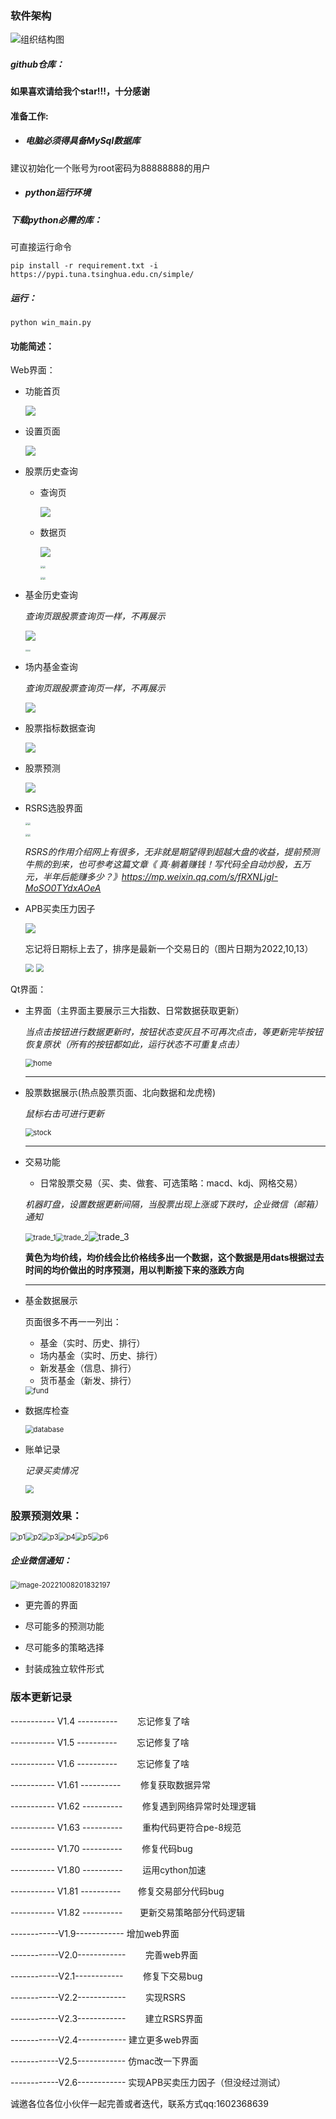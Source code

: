 ### 软件架构

![组织结构图](组织结构图.jpg)

##### github仓库：

**如果喜欢请给我个star!!!，十分感谢**

#### 准备工作:

- ##### 电脑必须得具备MySql数据库

建议初始化一个账号为root密码为88888888的用户

- ##### python运行环境

##### 下载python必需的库：

可直接运行命令

`pip install -r requirement.txt -i https://pypi.tuna.tsinghua.edu.cn/simple/`

##### 运行：

`python win_main.py`

#### 功能简述：

Web界面：

* 功能首页

  <img src="Readme.assets/%E5%8A%9F%E8%83%BD%E9%A6%96%E9%A1%B5.png"  />

* 设置页面

  <img src="Readme.assets/%E8%AE%BE%E7%BD%AE%E9%A1%B5%E9%9D%A2.png"  />

* 股票历史查询

  * 查询页

    <img src="Readme.assets/%E8%82%A1%E7%A5%A8%E5%8E%86%E5%8F%B2%E6%9F%A5%E8%AF%A2.png"  />

  * 数据页

    <img src="Readme.assets/%E8%82%A1%E7%A5%A8%E5%8E%86%E5%8F%B2%E6%95%B0%E6%8D%AE.png"  />

    <img src="Readme.assets/%E8%82%A1%E7%A5%A8%E6%88%90%E4%BA%A4%E9%87%8F.png" style="zoom: 25%;" /><img src="Readme.assets/%E8%82%A1%E7%A5%A8%E4%BB%B7%E6%A0%BC.png" style="zoom: 25%;" />

    

    <img src="Readme.assets/%E8%82%A1%E7%A5%A8%E6%B6%A8%E8%B7%8C%E5%B9%85%E5%8D%A0%E6%AF%94.png" style="zoom: 25%;" /><img src="Readme.assets/%E8%82%A1%E7%A5%A8%E6%8D%A2%E6%89%8B%E7%8E%87.png" style="zoom: 25%;" />

* 基金历史查询

  *查询页跟股票查询页一样，不再展示*

  <img src="Readme.assets/%E8%82%A1%E7%A5%A8%E5%8E%86%E5%8F%B2%E6%95%B0%E6%8D%AE.png"  />

  <img src="Readme.assets/%E5%9F%BA%E9%87%91%E7%B4%AF%E7%A7%AF%E5%87%80%E5%80%BC.png" style="zoom:18%;" /><img src="Readme.assets/%E5%9F%BA%E9%87%91%E5%8D%95%E4%BD%8D%E5%87%80%E5%80%BC.png" style="zoom:18%;" /><img src="Readme.assets/%E5%9F%BA%E9%87%91%E6%97%A5%E5%A2%9E%E9%95%BF%E7%8E%87.png" style="zoom:18%;" />

* 场内基金查询

  *查询页跟股票查询页一样，不再展示*

  <img src="Readme.assets/%E5%9C%BA%E5%86%85%E5%9F%BA%E9%87%91%E6%95%B0%E6%8D%AE.png"  />

* 股票指标数据查询

  <img src="Readme.assets/%E8%82%A1%E7%A5%A8%E6%8C%87%E6%A0%87.png"  />

* 股票预测

  <img src="Readme.assets/%E9%A2%84%E6%B5%8B.png"  />

* RSRS选股界面

  <img src="Readme.assets/rsrs1.png" style="zoom: 25%;" /><img src="Readme.assets/rsrs2.png" style="zoom: 25%;" />

  

  <img src="Readme.assets/rsrs3.png" style="zoom: 25%;" /><img src="Readme.assets/rsrs4.png" style="zoom: 25%;" />

  *RSRS的作用介绍网上有很多，无非就是期望得到超越大盘的收益，提前预测牛熊的到来，也可参考这篇文章《 真·躺着赚钱！写代码全自动炒股，五万元，半年后能赚多少？》https://mp.weixin.qq.com/s/fRXNLjgI-MoSO0TYdxAOeA*
  
* APB买卖压力因子

  ![](Readme.assets/apb1.png)

  忘记将日期标上去了，排序是最新一个交易日的（图片日期为2022,10,13）

  <img src="Readme.assets/apb2.png" style="zoom:80%;" />

  <img src="Readme.assets/apb3.png" style="zoom:80%;" />

Qt界面：

* 主界面（主界面主要展示三大指数、日常数据获取更新）
  
  *当点击按钮进行数据更新时，按钮状态变灰且不可再次点击，等更新完毕按钮恢复原状（所有的按钮都如此，运行状态不可重复点击）*
  
  <img src="Readme.assets/home.png" alt="home" style="zoom:80%;" />
  
  
  
  ****
- 股票数据展示(热点股票页面、北向数据和龙虎榜)
  
  *鼠标右击可进行更新*
  
  <img src="Readme.assets/stock.png" alt="stock" style="zoom:80%;" />
  
  
  
  ****

- 交易功能

  - 日常股票交易（买、卖、做套、可选策略：macd、kdj、网格交易）

  *机器盯盘，设置数据更新间隔，当股票出现上涨或下跌时，企业微信（邮箱）通知*

  <img src="Readme.assets/trade_1.png" alt="trade_1" style="zoom:80%;" /><img src="Readme.assets/trade_2.png" alt="trade_2" style="zoom:80%;" />![trade_3](Readme.assets/trade_3.png)

  **黄色为均价线，均价线会比价格线多出一个数据，这个数据是用dats根据过去时间的均价做出的时序预测，用以判断接下来的涨跌方向**

  ------

  

- 基金数据展示

  页面很多不再一一列出：

  * 基金（实时、历史、排行）
  * 场内基金（实时、历史、排行）
  * 新发基金（信息、排行）
  * 货币基金（新发、排行）

  <img src="Readme.assets/fund.png" alt="fund" style="zoom:80%;" />

  

- 数据库检查

  <img src="Readme.assets/database.png" alt="database" style="zoom:80%;" />

- 账单记录

  *记录买卖情况*
  
  <img src="Readme.assets/bill.png" style="zoom:80%;" />

### 股票预测效果：

<img src="Readme.assets/p1.jpg" alt="p1" style="zoom:80%;" /><img src="Readme.assets/p2.jpg" alt="p2" style="zoom:80%;" /><img src="Readme.assets/p3.jpg" alt="p3" style="zoom:80%;" /><img src="Readme.assets/p4.jpg" alt="p4" style="zoom:80%;" /><img src="Readme.assets/p5.jpg" alt="p5" style="zoom:80%;" /><img src="Readme.assets/p6.jpg" alt="p6" style="zoom:80%;" />



##### 企业微信通知：

<img src="Readme.assets/image-20221008201832197.png" alt="image-20221008201832197" style="zoom: 80%;" />

- 更完善的界面

- 尽可能多的预测功能

- 尽可能多的策略选择

- 封装成独立软件形式

### 版本更新记录

----------- V1.4 ----------        忘记修复了啥

----------- V1.5 ----------        忘记修复了啥

----------- V1.6 ----------        忘记修复了啥

----------- V1.61 ----------        修复获取数据异常

----------- V1.62 ----------        修复遇到网络异常时处理逻辑

----------- V1.63 ----------        重构代码更符合pe-8规范

----------- V1.70 ----------        修复代码bug

----------- V1.80 ----------        运用cython加速

----------- V1.81 ----------       修复交易部分代码bug

----------- V1.82 ----------       更新交易策略部分代码逻辑

------------V1.9------------        增加web界面

------------V2.0------------        完善web界面

------------V2.1------------        修复下交易bug

------------V2.2------------        实现RSRS

------------V2.3------------        建立RSRS界面

------------V2.4------------        建立更多web界面

------------V2.5------------        仿mac改一下界面

------------V2.6------------        实现APB买卖压力因子（但没经过测试）

诚邀各位各位小伙伴一起完善或者迭代，联系方式qq:1602368639
